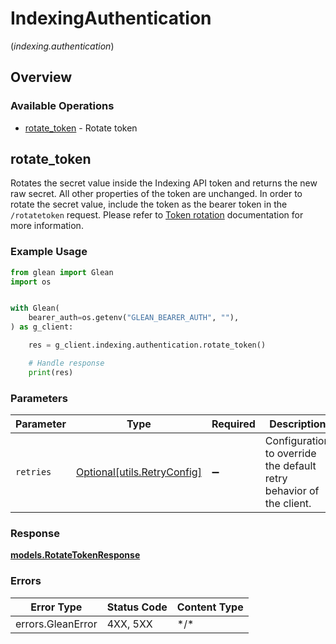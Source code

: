 # IndexingAuthentication
(*indexing.authentication*)

## Overview

### Available Operations

* [rotate_token](#rotate_token) - Rotate token

## rotate_token

Rotates the secret value inside the Indexing API token and returns the new raw secret. All other properties of the token are unchanged. In order to rotate the secret value, include the token as the bearer token in the `/rotatetoken` request. Please refer to [Token rotation](https://developers.glean.com/docs/indexing_api_token_rotation/) documentation for more information.

### Example Usage

```python
from glean import Glean
import os


with Glean(
    bearer_auth=os.getenv("GLEAN_BEARER_AUTH", ""),
) as g_client:

    res = g_client.indexing.authentication.rotate_token()

    # Handle response
    print(res)

```

### Parameters

| Parameter                                                           | Type                                                                | Required                                                            | Description                                                         |
| ------------------------------------------------------------------- | ------------------------------------------------------------------- | ------------------------------------------------------------------- | ------------------------------------------------------------------- |
| `retries`                                                           | [Optional[utils.RetryConfig]](../../models/utils/retryconfig.md)    | :heavy_minus_sign:                                                  | Configuration to override the default retry behavior of the client. |

### Response

**[models.RotateTokenResponse](../../models/rotatetokenresponse.md)**

### Errors

| Error Type        | Status Code       | Content Type      |
| ----------------- | ----------------- | ----------------- |
| errors.GleanError | 4XX, 5XX          | \*/\*             |